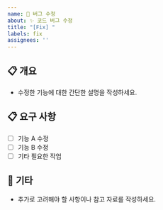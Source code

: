 ```yaml
---
name: 🐞 버그 수정
about: ✨ 코드 버그 수정
title: "[Fix] "
labels: fix
assignees: ''
---
```


## 📋 개요
- 수정한 기능에 대한 간단한 설명을 작성하세요.

## 📋 요구 사항
- [ ] 기능 A 수정
- [ ] 기능 B 수정
- [ ] 기타 필요한 작업

## 🔔 기타
- 추가로 고려해야 할 사항이나 참고 자료를 작성하세요.
